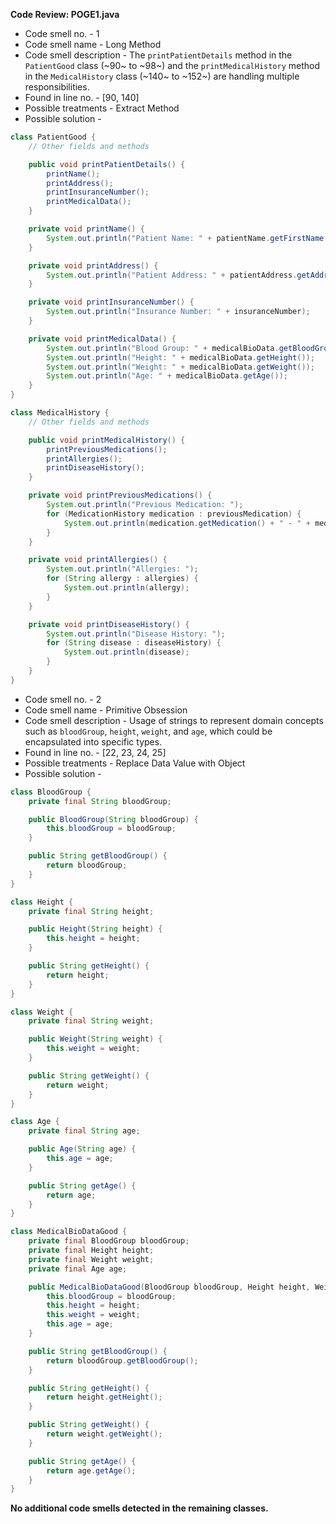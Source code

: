 **Code Review: POGE1.java**

- Code smell no. - 1
- Code smell name - Long Method
- Code smell description - The `printPatientDetails` method in the `PatientGood` class (~90~ to ~98~) and the `printMedicalHistory` method in the `MedicalHistory` class (~140~ to ~152~) are handling multiple responsibilities.
- Found in line no. - [90, 140]
- Possible treatments - Extract Method
- Possible solution - 

```java
class PatientGood {
    // Other fields and methods

    public void printPatientDetails() {
        printName();
        printAddress();
        printInsuranceNumber();
        printMedicalData();
    }

    private void printName() {
        System.out.println("Patient Name: " + patientName.getFirstName() + " " + patientName.getLastName());
    }

    private void printAddress() {
        System.out.println("Patient Address: " + patientAddress.getAddress());
    }

    private void printInsuranceNumber() {
        System.out.println("Insurance Number: " + insuranceNumber);
    }

    private void printMedicalData() {
        System.out.println("Blood Group: " + medicalBioData.getBloodGroup());
        System.out.println("Height: " + medicalBioData.getHeight());
        System.out.println("Weight: " + medicalBioData.getWeight());
        System.out.println("Age: " + medicalBioData.getAge());
    }
}

class MedicalHistory {
    // Other fields and methods

    public void printMedicalHistory() {
        printPreviousMedications();
        printAllergies();
        printDiseaseHistory();
    }

    private void printPreviousMedications() {
        System.out.println("Previous Medication: ");
        for (MedicationHistory medication : previousMedication) {
            System.out.println(medication.getMedication() + " - " + medication.getDuration());
        }
    }

    private void printAllergies() {
        System.out.println("Allergies: ");
        for (String allergy : allergies) {
            System.out.println(allergy);
        }
    }

    private void printDiseaseHistory() {
        System.out.println("Disease History: ");
        for (String disease : diseaseHistory) {
            System.out.println(disease);
        }
    }
}
```

- Code smell no. - 2
- Code smell name - Primitive Obsession
- Code smell description - Usage of strings to represent domain concepts such as `bloodGroup`, `height`, `weight`, and `age`, which could be encapsulated into specific types.
- Found in line no. - [22, 23, 24, 25]
- Possible treatments - Replace Data Value with Object 
- Possible solution - 

```java
class BloodGroup {
    private final String bloodGroup;

    public BloodGroup(String bloodGroup) {
        this.bloodGroup = bloodGroup;
    }

    public String getBloodGroup() {
        return bloodGroup;
    }
}

class Height {
    private final String height;

    public Height(String height) {
        this.height = height;
    }

    public String getHeight() {
        return height;
    }
}

class Weight {
    private final String weight;

    public Weight(String weight) {
        this.weight = weight;
    }

    public String getWeight() {
        return weight;
    }
}

class Age {
    private final String age;

    public Age(String age) {
        this.age = age;
    }

    public String getAge() {
        return age;
    }
}

class MedicalBioDataGood {
    private final BloodGroup bloodGroup;
    private final Height height;
    private final Weight weight;
    private final Age age;

    public MedicalBioDataGood(BloodGroup bloodGroup, Height height, Weight weight, Age age) {
        this.bloodGroup = bloodGroup;
        this.height = height;
        this.weight = weight;
        this.age = age;
    }

    public String getBloodGroup() {
        return bloodGroup.getBloodGroup();
    }

    public String getHeight() {
        return height.getHeight();
    }

    public String getWeight() {
        return weight.getWeight();
    }

    public String getAge() {
        return age.getAge();
    }
}
```

**No additional code smells detected in the remaining classes.**